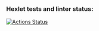 ### Hexlet tests and linter status:
[![Actions Status](https://github.com/itroxa/frontend-project-46/workflows/hexlet-check/badge.svg)](https://github.com/itroxa/frontend-project-46/actions)